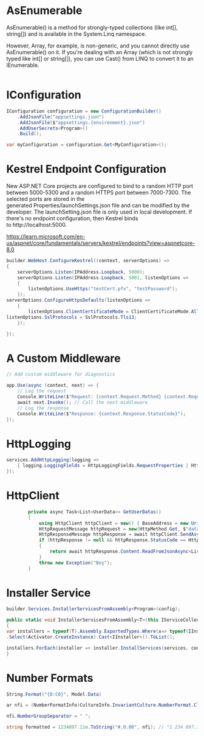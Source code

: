 # AsEnumerable

AsEnumerable() is a method for strongly-typed collections (like int[], string[]) and is available in the System.Linq namespace. 

However, Array, for example, is non-generic, and you cannot directly use AsEnumerable() on it. If you're dealing with an Array (which is not strongly typed like int[] or string[]), you can use Cast<T>() from LINQ to convert it to an IEnumerable<T>.

```cs

```

# IConfiguration

```cs
IConfiguration configuration = new ConfigurationBuilder()
    .AddJsonFile("appsettings.json")
    .AddJsonFile($"appsettings.{environment}.json")
    .AddUserSecrets<Program>()
    .Build();

var myConfiguration = configuration.Get<MyConfiguration>();
```

# Kestrel Endpoint Configuration

New ASP.NET Core projects are configured to bind to a random HTTP port between 5000-5300 and a random HTTPS port between 7000-7300. The selected ports are stored in the generated Properties/launchSettings.json file and can be modified by the developer. The launchSetting.json file is only used in local development. If there's no endpoint configuration, then Kestrel binds to http://localhost:5000.

https://learn.microsoft.com/en-us/aspnet/core/fundamentals/servers/kestrel/endpoints?view=aspnetcore-8.0

```cs
builder.WebHost.ConfigureKestrel((context, serverOptions) =>
{
    serverOptions.Listen(IPAddress.Loopback, 5000);
    serverOptions.Listen(IPAddress.Loopback, 5001, listenOptions =>
    {
        listenOptions.UseHttps("testCert.pfx", "testPassword");
    });
serverOptions.ConfigureHttpsDefaults(listenOptions =>
    {
        listenOptions.ClientCertificateMode = ClientCertificateMode.AllowCertificate;
listenOptions.SslProtocols = SslProtocols.Tls13;
    });

});
```

# A Custom Middleware

```cs
// Add custom middleware for diagnostics

app.Use(async (context, next) => { 
    // Log the request 
    Console.WriteLine($"Request: {context.Request.Method} {context.Request.Path}"); 
    await next.Invoke(); // Call the next middleware     
    // Log the response 
    Console.WriteLine($"Response: {context.Response.StatusCode}"); 
});
```

# HttpLogging

```cs
services.AddHttpLogging(logging => 
    { logging.LoggingFields = HttpLoggingFields.RequestProperties | HttpLoggingFields.ResponseProperties; 
});
```

# HttpClient

```cs
        private async Task<List<UserData>> GetUserDatas()
        {
            using HttpClient httpClient = new() { BaseAddress = new Uri("http://localhost:7001") };
            HttpRequestMessage httpRequest = new(HttpMethod.Get, $"datas.json");
            HttpResponseMessage httpResponse = await httpClient.SendAsync(httpRequest);
            if (httpResponse != null && httpResponse.StatusCode == HttpStatusCode.OK)
            {
                return await httpResponse.Content.ReadFromJsonAsync<List<UserData>>();
            }
            throw new Exception("Boş");
        }
```

# Installer Service

```cs
builder.Services.InstallerServicesFromAssembly<Program>(config);

public static void InstallerServicesFromAssembly<T>(this IServiceCollection services, IConfiguration config)
{
var installers = typeof(T).Assembly.ExportedTypes.Where(x=> typeof(IInstaller).IsAssignableFrom(x) && x is {IsInterface: false, IsAbstract: false })
.Select(Activator.CreateInstance).Cast<IInstaller>().ToList();

installers.ForEach(installer => installer.InstallServices(services, config));
}
```

# Number Formats

```cs
String.Format("{0:C0}", Model.Data)

ar nfi = (NumberFormatInfo)CultureInfo.InvariantCulture.NumberFormat.Clone();

nfi.NumberGroupSeparator = " ";

string formatted = 1234897.11m.ToString("#,0.00", nfi); // "1 234 897.11"
```